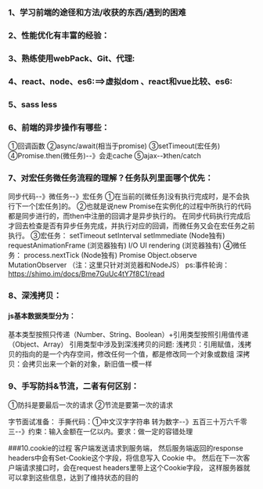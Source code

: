 <!-- https://zhuanlan.zhihu.com/p/102442557 -->
### 1、学习前端的途径和方法/收获的东西/遇到的困难
### 2、性能优化有丰富的经验：
### 3、熟练使用webPack、Git、代理:
### 4、react、node、es6:==>虚拟dom 、react和vue比较、es6:
### 5、sass less

### 6、前端的异步操作有哪些：
①回调函数
②async/await(相当于promise)
③setTimeout(宏任务)
④Promise.then(微任务)--》会走cache
⑤ajax--》then/catch

### 7、对宏任务微任务流程的理解？任务队列里面哪个优先：
同步代码--》微任务--》宏任务
①在当前的[微任务]没有执行完成时，是不会执行下一个[宏任务]的。
②也就是说new Promise在实例化的过程中所执行的代码都是同步进行的，而then中注册的回调才是异步执行的。
在同步代码执行完成后才回去检查是否有异步任务完成，并执行对应的回调，而微任务又会在宏任务之前执行。
③宏任务：
    setTimeout
    setInterval
    setImmediate (Node独有)
    requestAnimationFrame (浏览器独有)
    I/O
    UI rendering (浏览器独有)
④微任务：
    process.nextTick (Node独有)
    Promise
    Object.observe
    MutationObserver
 （注：这里只针对浏览器和NodeJS）
ps:事件轮询：https://shimo.im/docs/Bme7GuUc4tY7f8C1/read
### 8、深浅拷贝：
#### js基本数据类型分为：
基本类型按照只传递（Number、String、Boolean）+引用类型按照引用值传递（Object、Array）
引用类型中涉及到深浅拷贝的问题:
浅拷贝：引用赋值，浅拷贝的指向的是一个内存空间，修改任何一个值，都是修改同一个对象或数组
深拷贝：会拷贝出来一个新的对象，新旧值一模一样
### 9、手写防抖&节流，二者有何区别：
①防抖是要最后一次的请求
②节流是要第一次的请求

字节面试准备：
手撕代码：①中文汉字字符串 转为数字--》五百三十万六千零三--》约束：输入金额在一亿以内。要求：做一定的容错处理

###10.cookie的过程
客户端发送请求到服务端，
然后服务端返回的response headers中会有Set-Cookie这个字段，将信息写入 Cookie 中。
然后在下一次客户端请求接口时，会在request headers里带上这个Cookie字段，
这样服务器就可以拿到这些信息，达到了维持状态的目的



